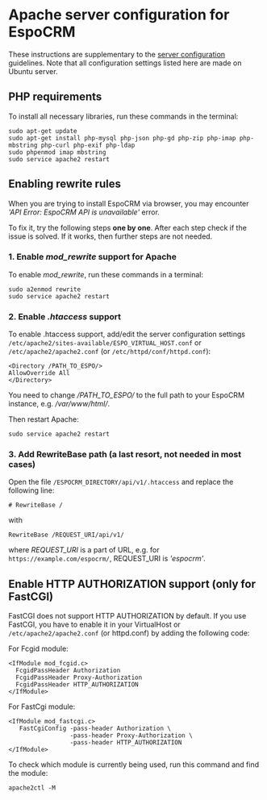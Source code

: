 # Apache server configuration for EspoCRM

These instructions are supplementary to the [server configuration](server-configuration.md) guidelines. Note that all configuration settings listed here are made on Ubuntu server.

## PHP requirements

To install all necessary libraries, run these commands in the terminal:

```
sudo apt-get update
sudo apt-get install php-mysql php-json php-gd php-zip php-imap php-mbstring php-curl php-exif php-ldap
sudo phpenmod imap mbstring
sudo service apache2 restart
```

## Enabling rewrite rules

When you are trying to install EspoCRM via browser, you may encounter *'API Error: EspoCRM API is unavailable'* error.

To fix it, try the following steps **one by one**. After each step check if the issue is solved. If it works, then further steps are not needed.

### 1. Enable *mod_rewrite* support for Apache

To enable *mod_rewrite*, run these commands in a terminal:

```
sudo a2enmod rewrite
sudo service apache2 restart
```

### 2. Enable *.htaccess* support

To enable .htaccess support, add/edit the server configuration settings `/etc/apache2/sites-available/ESPO_VIRTUAL_HOST.conf` or `/etc/apache2/apache2.conf` (or `/etc/httpd/conf/httpd.conf`):

```
<Directory /PATH_TO_ESPO/>
AllowOverride All
</Directory>
```

You need to change */PATH_TO_ESPO/* to the full path to your EspoCRM instance, e.g. */var/www/html/*.

Then restart Apache:

```
sudo service apache2 restart
```

### 3. Add RewriteBase path (a last resort, not needed in most cases)

Open the file `/ESPOCRM_DIRECTORY/api/v1/.htaccess` and replace the following line:

```
# RewriteBase /
```

with

```
RewriteBase /REQUEST_URI/api/v1/
```

where *REQUEST_URI* is a part of URL, e.g. for `https://example.com/espocrm/`, REQUEST_URI is *'espocrm'*.


## Enable HTTP AUTHORIZATION support (only for FastCGI)

FastCGI does not support HTTP AUTHORIZATION by default. If you use FastCGI, you have to enable it in your VirtualHost or `/etc/apache2/apache2.conf` (or httpd.conf) by adding the following code:

For Fcgid module:

```
<IfModule mod_fcgid.c>
  FcgidPassHeader Authorization
  FcgidPassHeader Proxy-Authorization
  FcgidPassHeader HTTP_AUTHORIZATION
</IfModule>
```

For FastCgi module:

```
<IfModule mod_fastcgi.c>
   FastCgiConfig -pass-header Authorization \
                 -pass-header Proxy-Authorization \
                 -pass-header HTTP_AUTHORIZATION
</IfModule>
```

To check which module is currently being used, run this command and find the module:

```
apache2ctl -M
```
